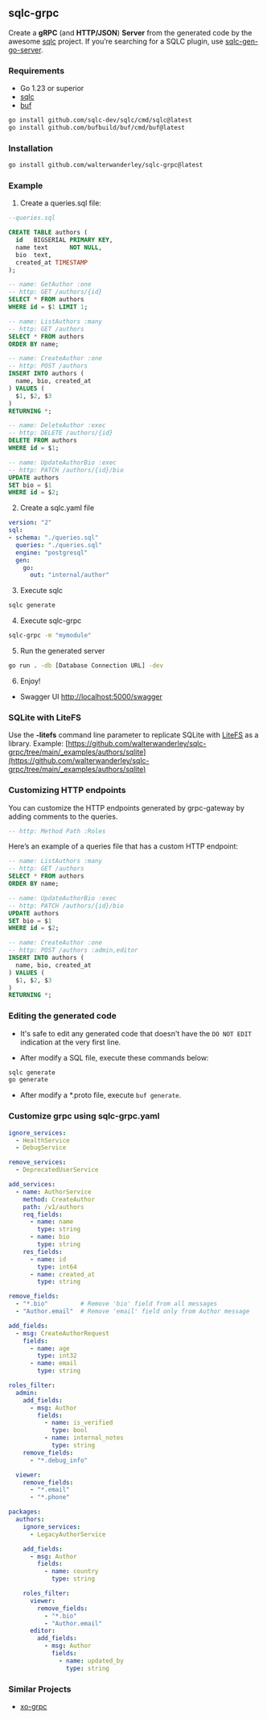 ## sqlc-grpc

Create a **gRPC** (and **HTTP/JSON**) **Server** from the generated code by the awesome [sqlc](https://sqlc.dev/) project. If you’re searching for a SQLC plugin, use [sqlc-gen-go-server](https://github.com/walterwanderley/sqlc-gen-go-server/).

### Requirements

- Go 1.23 or superior
- [sqlc](https://sqlc.dev/)
- [buf](https://buf.build/)

```sh
go install github.com/sqlc-dev/sqlc/cmd/sqlc@latest
go install github.com/bufbuild/buf/cmd/buf@latest
```

### Installation

```sh
go install github.com/walterwanderley/sqlc-grpc@latest
```

### Example

1. Create a queries.sql file:

```sql
--queries.sql

CREATE TABLE authors (
  id   BIGSERIAL PRIMARY KEY,
  name text      NOT NULL,
  bio  text,
  created_at TIMESTAMP
);

-- name: GetAuthor :one
-- http: GET /authors/{id}
SELECT * FROM authors
WHERE id = $1 LIMIT 1;

-- name: ListAuthors :many
-- http: GET /authors
SELECT * FROM authors
ORDER BY name;

-- name: CreateAuthor :one
-- http: POST /authors
INSERT INTO authors (
  name, bio, created_at
) VALUES (
  $1, $2, $3
)
RETURNING *;

-- name: DeleteAuthor :exec
-- http: DELETE /authors/{id}
DELETE FROM authors
WHERE id = $1;

-- name: UpdateAuthorBio :exec
-- http: PATCH /authors/{id}/bio
UPDATE authors
SET bio = $1
WHERE id = $2;
```

2. Create a sqlc.yaml file

```yaml
version: "2"
sql:
- schema: "./queries.sql"
  queries: "./queries.sql"
  engine: "postgresql"
  gen:
    go:
      out: "internal/author"
```

3. Execute sqlc

```sh
sqlc generate
```

4. Execute sqlc-grpc

```sh
sqlc-grpc -m "mymodule"
```

5. Run the generated server

```sh
go run . -db [Database Connection URL] -dev
```

6. Enjoy!

- Swagger UI [http://localhost:5000/swagger](http://localhost:5000/swagger)

### SQLite with LiteFS

Use the **-litefs** command line parameter to replicate SQLite with [LiteFS](https://github.com/superfly/litefs) as a library.
Example: [https://github.com/walterwanderley/sqlc-grpc/tree/main/_examples/authors/sqlite](https://github.com/walterwanderley/sqlc-grpc/tree/main/_examples/authors/sqlite)

### Customizing HTTP endpoints

You can customize the HTTP endpoints generated by grpc-gateway by adding comments to the queries.

```sql
-- http: Method Path :Roles
```

Here’s an example of a queries file that has a custom HTTP endpoint:
```sql
-- name: ListAuthors :many
-- http: GET /authors
SELECT * FROM authors
ORDER BY name;

-- name: UpdateAuthorBio :exec
-- http: PATCH /authors/{id}/bio
UPDATE authors
SET bio = $1
WHERE id = $2;

-- name: CreateAuthor :one
-- http: POST /authors :admin,editor
INSERT INTO authors (
  name, bio, created_at
) VALUES (
  $1, $2, $3
)
RETURNING *;
```


### Editing the generated code

- It's safe to edit any generated code that doesn't have the `DO NOT EDIT` indication at the very first line.

- After modify a SQL file, execute these commands below:

```sh
sqlc generate
go generate
```

- After modify a *.proto file, execute `buf generate`.

### Customize grpc using sqlc-grpc.yaml

```yaml
ignore_services:
  - HealthService
  - DebugService

remove_services:
  - DeprecatedUserService

add_services:
  - name: AuthorService
    method: CreateAuthor
    path: /v1/authors
    req_fields:
      - name: name
        type: string
      - name: bio
        type: string
    res_fields:
      - name: id
        type: int64
      - name: created_at
        type: string

remove_fields:
  - "*.bio"         # Remove 'bio' field from all messages
  - "Author.email"  # Remove 'email' field only from Author message

add_fields:
  - msg: CreateAuthorRequest
    fields:
      - name: age
        type: int32
      - name: email
        type: string

roles_filter:
  admin:
    add_fields:
      - msg: Author
        fields:
          - name: is_verified
            type: bool
          - name: internal_notes
            type: string
    remove_fields:
      - "*.debug_info"

  viewer:
    remove_fields:
      - "*.email"
      - "*.phone"

packages:
  authors:
    ignore_services:
      - LegacyAuthorService

    add_fields:
      - msg: Author
        fields:
          - name: country
            type: string

    roles_filter:
      viewer:
        remove_fields:
          - "*.bio"
          - "Author.email"
      editor:
        add_fields:
          - msg: Author
            fields:
              - name: updated_by
                type: string
```

### Similar Projects

- [xo-grpc](https://github.com/walterwanderley/xo-grpc)
